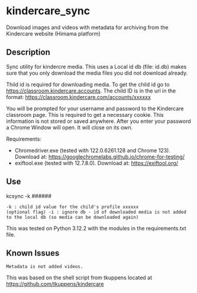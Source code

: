 kindercare_sync
===============

Download images and videos with metadata for archiving from the Kindercare website (Himama platform)

Description
-----------

Sync utility for kindercre media. This uses a Local id db (file: id.db) makes sure that you only download the media files you did not download already. 

Thild id is required for downloading media.  To get the child id go to https://classroom.kindercare.accounts. The child ID is in the url in the format: https://classroom.kindercare.com/accounts/xxxxxx 

You will be prompted for your username and password to the Kindercare classroom page.  This is required to get a necessary cookie. This information is not stored or saved anywhere. After you enter your password a Chrome Window will open. It will close on its own.

Requirements:
* Chromedriver.exe (tested with 122.0.6261.128 and Chrome 123). Download at: https://googlechromelabs.github.io/chrome-for-testing/
* exiftool.exe (tested with 12.7.8.0). Download at: https://exiftool.org/

Use
---

kcsync -k ######

	-k : child id value for the child's profile xxxxxx
	(optional flag) -i : ignore db - id of downloaded media is not added to the local db (so media can be downloaded again)
	
This was tested on Python 3.12.2 with the modules in the requirements.txt file.

Known Issues
---
	Metadata is not added videos.

This was based on the shell script from tkuppens located at https://github.com/tkuppens/kindercare
